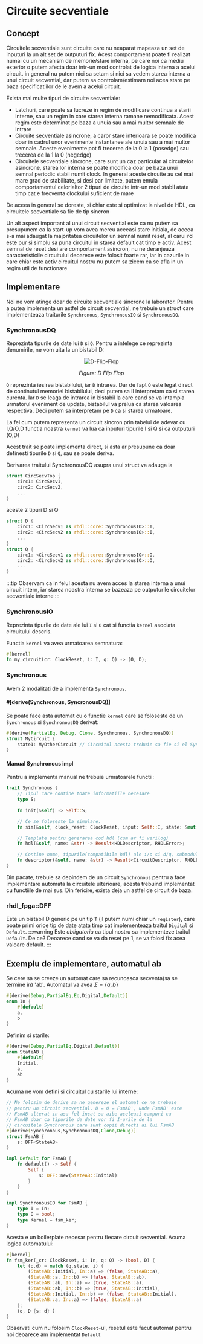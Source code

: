 # Circuite secventiale
## Concept
Circuitele secventiale sunt circuite care nu neaparat mapeaza un set
de inputuri la un alt set de outputuri fix. Acest comportament
poate fi realizat numai cu un mecanism de memorie/stare interna, pe care noi ca
mediu exterior o putem afecta doar intr-un mod controlat de logica
interna a acelui circuit. in general nu putem nici sa setam
si nici sa vedem starea interna a unui circuit secvential, dar
putem sa controlam/estimam noi acea stare pe baza specificatiilor
de le avem a acelui circuit.

Exista mai multe tipuri de circuite secventiale:
- Latchuri, care poate sa lucreze in regim de modificare continua
a starii interne, sau un regim in care starea interna ramane nemodificata.
Acest regim este determinat pe baza a unuia sau a mai multor semnale de intrare
- Circuite secventiale asincrone, a caror stare interioara se poate
modifica doar in cadrul unor evenimente instantanee ale unuia sau
a mai multor semnale. Aceste evenimente pot fi trecerea de la 0 la 1 (posedge) sau trecerea de la 1 la 0 (negedge)
- Circuitele secventiale sincrone, care sunt un caz particular al
circuitelor asincrone, starea lor interna se poate modifica doar pe
baza unui semnal periodic stabil numit clock. In general aceste circuite au cel mai mare grad de stabilitate, si desi par limitate,
putem emula comportamentul celorlaltor 2 tipuri de circuite intr-un mod stabil atata timp cat e frecventa clockului suficient de mare

De aceea in general se doreste, si chiar este si optimizat la nivel
de HDL, ca circuitele secventiale sa fie de tip sincron

Un alt aspect important al unui circuit secvential este ca nu putem
sa presupunem ca la start-up vom avea mereu aceeasi stare initiala,
de aceea s-a mai adaugat la majoritatea circuitelor un semnal
numit reset, al carui rol este pur si simplu sa puna circuitul in starea default cat timp e activ.
Acest semnal de reset desi are comportament asincron, nu ne deranjeaza caracteristicile circuitului deoarece este folosit foarte rar,
iar in cazurile in care chiar este activ circuitul nostru nu putem
sa zicem ca se afla in un regim util de functionare
## Implementare
Noi ne vom atinge doar de circuite secventiale sincrone la laborator.
Pentru a putea implementa un astfel de circuit secvential, ne trebuie un struct care implementeaza traiturile `Synchronous`, `SynchronousIO` si `SynchronousDQ`.
### SynchronousDQ
Reprezinta tipurile de date lui `D` si `Q`.
Pentru a intelege ce reprezinta denumirile, ne vom uita la un bistabil D:

<div align="center">

![D-Flip-Flop](../media/DFF.png)

_Figure: D Flip Flop_

</div>

`Q` reprezinta iesirea bistabilului, iar `D` intrarea.
Dar de fapt `Q` este legat direct de continutul memoriei bistabilului, deci putem
sa il interpretam ca si starea curenta.
Iar `D` se leaga de intrarea in bistabil la care cand se va intampla urmatorul eveniment de update,
bistabilul va prelua ca starea valoarea respectiva. Deci putem sa interpretam pe `D` ca si starea urmatoare.

La fel cum putem reprezenta un circuit sincron prin tabelul de adevar cu I,Q/O,D functia noastra `kernel` va lua ca inputuri tipurile I si Q si ca outputuri (O,D)

Acest trait se poate implementa direct, si asta ar presupune ca
doar definesti tipurile `D` si `Q`, sau se poate deriva.

Derivarea traitului SynchronousDQ asupra unui struct va adauga la
```rust
struct CircSecvTop {
    circ1: CircSecv1,
    circ2: CircSecv2,
    ...
}
```
aceste 2 tipuri D si Q
```rust
struct D {
    circ1: <CircSecv1 as rhdl::core::SynchronousIO>::I,
    circ2: <CircSecv2 as rhdl::core::SynchronousIO>::I,
    ...
}
struct Q {
    circ1: <CircSecv1 as rhdl::core::SynchronousIO>::O,
    circ2: <CircSecv2 as rhdl::core::SynchronousIO>::O,
    ...
}
```
:::tip
Observam ca in felul acesta nu avem acces la starea interna a unui
circuit intern, iar starea noastra interna se bazeaza pe outputurile circuitelor secventiale interne
:::

### SynchronousIO
Reprezinta tipurile de date ale lui `I` si `O` cat si functia `kernel` asociata circuitului descris.

Functia `kernel` va avea urmatoarea semnatura:
```rust
#[kernel]
fn my_circuit(cr: ClockReset, i: I, q: Q) -> (O, D);
```
### Synchronous

Avem 2 modalitati de a implementa `Synchronous`.
#### #[derive(Synchronous, SyncronousDQ)]
Se poate face asta automat cu o functie `kernel` care se foloseste de un `Synchronous` si `SynchronousDQ` derivat:
```rust
#[derive(PartialEq, Debug, Clone, Synchronous, SynchronousDQ)]
struct MyCircuit {
    state1: MyOtherCircuit // Circuitul acesta trebuie sa fie si el Synchronous
}
```
#### Manual Synchronous impl
Pentru a implementa manual ne trebuie urmatoarele functii:
```rust
trait Synchronous {
    // Tipul care contine toate informatiile necesare
    type S;
    
    fn init(&self) -> Self::S;

    // Ce se foloseste la simulare.
    fn sim(&self, clock_reset: ClockReset, input: Self::I, state: &mut Self::S) -> Self::O;

    // Template pentru generarea cod hdl (cum ar fi verilog)
    fn hdl(&self, name: &str) -> Result<HDLDescriptor, RHDLError>;

    // Contine nume, tipurile(compatibile hdl) ale i/o si d/q, submodulele, cat si informatii de netlist si rtl
    fn descriptor(&self, name: &str) -> Result<CircuitDescriptor, RHDLError>;
}
```
Din pacate, trebuie sa depindem de un circuit `Synchronous` pentru a face implementare automata la circuitele ulterioare, acesta trebuind
implementat cu functiile de mai sus. Din fericire, exista deja un astfel de circuit de baza.

### rhdl_fpga::DFF
Este un bistabil D generic pe un tip `T` (il putem numi chiar un `register`), care poate primi orice tip de date atata timp cat implementeaza traitul `Digital` si `Default`.
:::warning
Este *obligatoriu* ca tipul nostru sa implementeze traitul `Default`. De ce? Deoarece cand se va da reset pe 1, se va folosi fix acea valoare default.
:::

## Exemplu de implementare, automatul ab
Se cere sa se creeze un automat care sa recunoasca secventa(sa se termine in) 'ab'. Automatul va avea $\Sigma=\{a,b\}$

```rust
#[derive(Debug,PartialEq,Eq,Digital,Default)]
enum In {
    #[default]
    a,
    b
}
```

Definim si starile:
```rust
#[derive(Debug,PartialEq,Digital,Default)]
enum StateAB {
    #[default]
    Initial,
    a,
    ab
}
```

Acuma ne vom defini si circuitul cu starile lui interne:
```rust
// Ne folosim de derive sa ne genereze el automat ce ne trebuie
// pentru un circuit secvential. D = Q = FsmAB', unde FsmAB' este
// FsmAB alterat in asa fel incat sa aibe aceleasi campuri ca
// FsmAB doar ca tipurile de date vor fi I-urile de la
// circuitele Synchronous care sunt copii directi ai lui FsmAB
#[derive(Synchronous,SynchronousDQ,Clone,Debug)]
struct FsmAB {
    s: DFF<StateAB>
}

impl Default for FsmAB {
    fn default() -> Self {
        Self {
            s: DFF::new(StateAB::Initial)
        }
    }
}

impl SynchronousIO for FsmAB {
    type I = In;
    type O = bool;
    type Kernel = fsm_ker;
}
```

Acesta e un boilerplate necesar pentru fiecare circuit secvential. Acuma logica automatului:
```rust
#[kernel]
fn fsm_ker(_cr: ClockReset, i: In, q: Q) -> (bool, D) {
    let (o,d) = match (q.state, i) {
        (StateAB::Initial, In::a) => (false, StateAB::a),
        (StateAB::a, In::b) => (false, StateAB::ab),
        (StateAB::ab, In::a) => (true, StateAB::a),
        (StateAB::ab, In::b) => (true, StateAB::Initial),
        (StateAB::Initial, In::b) => (false, StateAB::Initial),
        (StateAB::a, In::a) => (false, StateAB::a)
    };
    (o, D {s: d} )
}
```
Observati cum nu folosim `ClockReset`-ul, resetul este facut automat pentru noi deoarece am implementat `Default`
